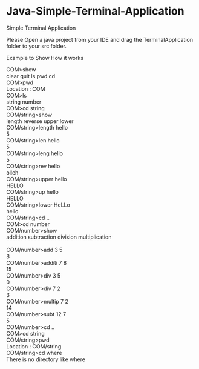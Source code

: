 # Java-Simple-Terminal-Application
Simple Terminal Application

Please Open a java project from your IDE and drag the TerminalApplication folder to your src folder.

Example to Show How it works

COM>show<br>
clear	quit	ls	pwd	cd	<br>
COM>pwd<br>
Location : COM<br>
COM>ls<br>
string	number	<br>
COM>cd string<br>
COM/string>show<br>
length	reverse	upper	lower	<br>
COM/string>length hello<br>
5<br>
COM/string>len hello<br>
5<br>
COM/string>leng hello<br>
5<br>
COM/string>rev hello<br>
olleh<br>
COM/string>upper hello<br>
HELLO<br>
COM/string>up hello<br>
HELLO<br>
COM/string>lower HeLLo<br>
hello<br>
COM/string>cd ..<br>
COM>cd number<br>
COM/number>show<br>
addition	subtraction	division	multiplication<br>	
COM/number>add 3 5<br>
8<br>
COM/number>additi 7 8<br>
15<br>
COM/number>div 3 5<br>
0<br>
COM/number>div 7 2<br>
3<br>
COM/number>multip 7 2<br>
14<br>
COM/number>subt 12 7<br>
5<br>
COM/number>cd ..<br>
COM>cd string<br>
COM/string>pwd<br>
Location : COM/string<br>
COM/string>cd where<br>
There is no directory like where<br>
